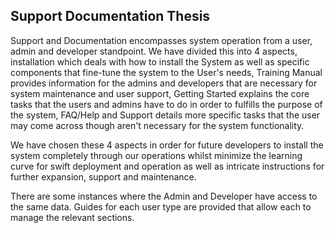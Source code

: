 ## Support Documentation Thesis

Support and Documentation encompasses system operation from a user, admin and developer standpoint. We have divided this into 4 aspects, installation which deals with how to install the System as well as specific components that fine-tune the system to the User's needs, Training Manual provides information for the admins and developers that are necessary for system maintenance and user support, Getting Started explains the core tasks that the users and admins have to do in order to fulfills the purpose of the system, FAQ/Help and Support details more specific tasks that the user may come across though aren't necessary for the system functionality.

We have chosen these 4 aspects in order for future developers to install the system completely through our operations whilst minimize the learning curve for swift deployment and operation as well as intricate instructions for further expansion, support and maintenance. 

There are some instances where the Admin and Developer have access to the same data. Guides for each user type are provided that allow each to manage the relevant sections.
